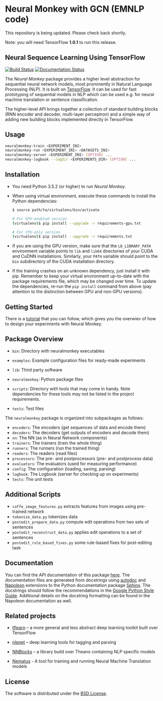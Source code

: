 # Neural Monkey with GCN (EMNLP code)

This repository is being updated. 
Please check back shortly.

Note: you will need TensorFlow **1.0.1** to run this release.


## Neural Sequence Learning Using TensorFlow

[![Build Status](https://travis-ci.org/ufal/neuralmonkey.svg?branch=master)](https://travis-ci.org/ufal/neuralmonkey)
[![Documentation Status](https://readthedocs.org/projects/neural-monkey/badge/?version=latest)](http://neural-monkey.readthedocs.io/en/latest/?badge=latest)

The _Neural Monkey_ package provides a higher level abstraction for sequential
neural network models, most prominently in Natural Language Processing (NLP).
It is built on [TensorFlow](http://tensorflow.org/). It can be used for fast
prototyping of sequential models in NLP which can be used e.g. for neural
machine translation or sentence classification.

The higher-level API brings together a collection of standard building blocks
(RNN encoder and decoder, multi-layer perceptron) and a simple way of adding new
building blocks implemented directly in TensorFlow.

## Usage

```bash
neuralmonkey-train <EXPERIMENT_INI>
neuralmonkey-run <EXPERIMENT_INI> <DATASETS_INI>
neuralmonkey-server <EXPERIMENT_INI> [OPTION] ...
neuralmonkey-logbook --logdir <EXPERIMENTS_DIR> [OPTION] ...
```

## Installation

- You need Python 3.5.2 (or higher) to run _Neural Monkey_.

- When using virtual environment, execute these commands to install the Python
  dependencies:

  ```bash
  $ source path/to/virtualenv/bin/activate

  # For GPU-enabled version
  (virtualenv)$ pip install --upgrade -r requirements-gpu.txt

  # For CPU-only version
  (virtualenv)$ pip install --upgrade -r requirements.txt
  ```

- If you are using the GPU version, make sure that the `LD_LIBRARY_PATH`
  environment variable points to `lib` and `lib64` directories of your CUDA and
  CuDNN installations. Similarly, your `PATH` variable should point to the `bin`
  subdirectory of the CUDA installation directory.

- If the training crashes on an unknown dependency, just install it with
  pip. Remember to keep your virtual environment up-to-date with the package
  requirements file, which may be changed over time. To update the dependencies,
  re-run the `pip install` command from above (pay attention to the distinction
  between GPU and non-GPU versions).

## Getting Started

There is a
[tutorial](http://neural-monkey.readthedocs.io/en/latest/tutorial.html) that
you can follow, which gives you the overwiev of how to design your experiments
with Neural Monkey.

## Package Overview

- `bin`: Directory with neuralmonkey executables

- `examples`: Example configuration files for ready-made experiments

- `lib`: Third party software

- `neuralmonkey`: Python package files

- `scripts`: Directory with tools that may come in handy. Note dependencies for
   these tools may not be listed in the project requirements.

- `tests`: Test files

The `neuralmonkey` package is organized into subpackages as follows:

- `encoders`: The encoders (get sequences of data and encode them)
- `decoders`: The decoders (get outputs of encoders and decode them)
- `nn`: The NN (as in Neural Network components)
- `trainers`: The trainers (train the whole thing)
- `runners`: The runners (run the trained thing)
- `readers`: The readers (read files)
- `processors`: The pre- and postprocessors (pre- and postprocess data)
- `evaluators`: The evaluators (used for measuring performance)
- `config`: The configuration (loading, saving, parsing)
- `logbook`: The Logbook (server for checking up on experiments)
- `tests`: The unit tests

## Additional Scripts

- `caffe_image_features.py` extracts features from images using pre-trained network
- `tokenize_data.py` tokenizes data
- `postedit_prepare_data.py` compute edit operations from two sets of sentences
- `postedit_reconstruct_data.py` applies edit operations to a set of sentences
- `postedit_rule_based_fixes.py` some rule-based fixes for post-editing task

## Documentation

You can find the API documentation of this package
[here](http://neural-monkey.readthedocs.io/en/latest). The documentation files
are generated from docstrings using
[autodoc](http://www.sphinx-doc.org/en/stable/ext/autodoc.html) and
[Napoleon](https://sphinxcontrib-napoleon.readthedocs.io/en/latest/) extensions
to the Python documentation package
[Sphinx](http://www.sphinx-doc.org/en/stable/). The docstrings should follow
the recommendations in the [Google Python Style
Guide](http://google.github.io/styleguide/pyguide.html?showone=Comments#Comments).
Additional details on the docstring formatting can be found in the Napoleon
documentation as well.

## Related projects

- [tflearn](https://github.com/tflearn/tflearn) – a more general and less
  abstract deep learning toolkit built over TensorFlow

- [nlpnet](https://github.com/erickrf/nlpnet) – deep learning tools for
  tagging and parsing

- [NNBlocks](https://github.com/brmson/NNBlocks) – a library build over Theano
  containing NLP specific models

- [Nematus](https://github.com/rsennrich/nematus) - A tool for training and
  running Neural Machine Translation models

## License

The software is distributed under the [BSD
License](https://opensource.org/licenses/BSD-3-Clause).

[gorila]: http://ufallab.ms.mff.cuni.cz/~helcl/gorila3.png
